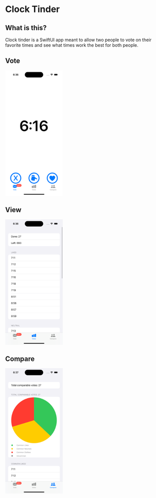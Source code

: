 # Clock Tinder
## What is this?
Clock tinder is a SwiftUI app meant to allow two people to vote on their favorite times and see what times work the best for both people.
## Vote
<img src="vote.png" height="400"></img>
## View
<img src="view.png" height="400"></img>
## Compare
<img src="compare.png" height="400"></img>
